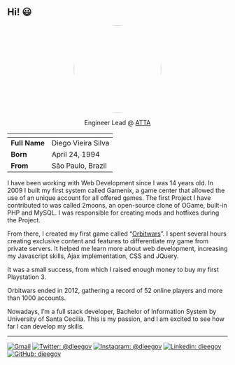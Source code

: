 ## Hi! :smiley:

<div align="center">
  
<img src="https://i.imgur.com/nHYc6jJ.jpg" width="200" style="border-radius: 50%;" />

Engineer Lead @ [ATTA](https://atta.com.vc)
</div>

| <!-- -->      | <!-- -->            | 
|-------------  |-------------        |
| **Full Name** |  Diego Vieira Silva |
| **Born**      |  April 24, 1994     |
| **From**      |  São Paulo, Brazil  |

  I have been working with Web Development since I was 14 years old. In 2009 I built my first system called Gamenix, a game center that allowed the use of an unique account for all offered games. The first Project I have contributed to was called 2moons, an open-source clone of OGame, built-in PHP and MySQL. I was responsible for creating mods and hotfixes during the Project. 

  
  From there, I created my first game called “[Orbitwars](https://www.baixaki.com/download/orbitwars.htm)”. I spent several hours creating exclusive content and features to differentiate my game from private servers. It helped me learn more about web development, increasing my Javascript skills, Ajax implementation, CSS and JQuery.

  It was a small success, from which I raised enough money to buy my first Playstation 3.
  
  Orbitwars ended in 2012, gathering a record of 52 online players and more than 1000 accounts. 
  
  Nowadays, I’m a full stack developer, Bachelor of Information System by University of Santa Cecilia. This is my passion, and I am excited to see how far I can develop my skills.

___

[![Gmail](https://img.shields.io/badge/Email-grey?logo=gmail&style=flat-square&url=http%3A%2F%2Fmailto%3Adieegov7%40gmail.com)](mailto:dieegov@gmail.com)
[![Twitter: @dieegov](https://img.shields.io/badge/-@dieegov-grey?style=flat-square&logo=twitter)](https://twitter.com/dieegov)
[![Instagram: @dieegov](https://img.shields.io/badge/-@dieegov-grey?style=flat-square&logo=instagram)](https://instagram.com/dieegov)
[![Linkedin: dieegov](https://img.shields.io/badge/-Diego%20Vieira-grey?style=flat-square&logo=linkedin&logoColor=white&link=https://www.linkedin.com/in/dieegov/)](https://www.linkedin.com/in/dieegov/)
[![GitHub: dieegov](https://img.shields.io/github/followers/dieegov?label=follow&style=flat-square&logo=github)](https://github.com/dieegov)
